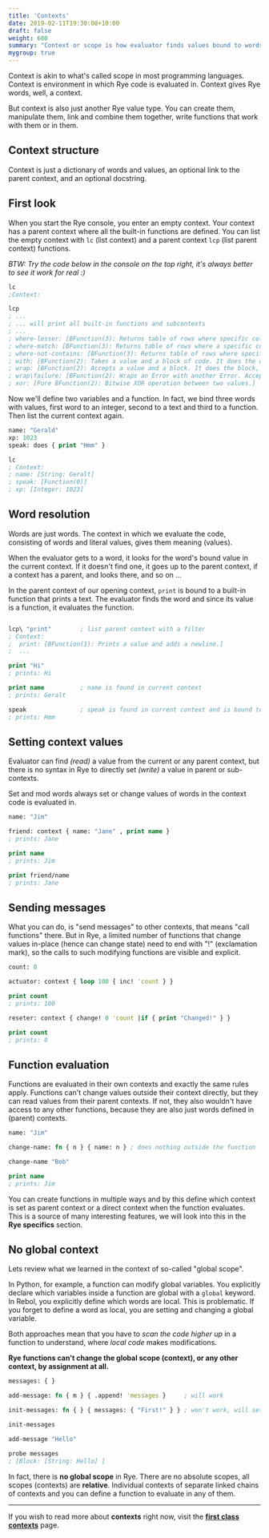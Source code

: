 ```yaml
---
title: 'Contexts'
date: 2019-02-11T19:30:08+10:00
draft: false
weight: 600
summary: "Context or scope is how evaluator finds values bound to words."
mygroup: true
---
```


Context is akin to what's called scope in most programming languages. Context is environment in which Rye code is evaluated in. Context gives Rye words, well, a context. 

But context is also just another Rye value type. You can create them, manipulate them, link and combine them together, write functions that work with them or in them.

## Context structure

Context is just a dictionary of words and values, an optional link to the parent context, and an optional docstring.

## First look

When you start the Rye console, you enter an empty context. Your context has a parent context where all the built-in functions are defined. You can list the empty context with `lc` (list context) and a parent context `lcp` (list parent context) functions.
 
_BTW: Try the code below in the console on the top right, it's always better to see it work for real :)_

```clojure
lc
;Context:

lcp
; ...
; ... will print all built-in functions and subcontexts
; ...
; where-lesser: [BFunction(3): Returns table of rows where specific colum is lesser than given value.]
; where-match: [BFunction(3): Returns table of rows where a specific colum matches a regex.]
; where-not-contains: [BFunction(3): Returns table of rows where specific colum contains a given string value.]
; with: [BFunction(2): Takes a value and a block of code. It does the code with the value injected.]
; wrap: [BFunction(2): Accepts a value and a block. It does the block, with value injected, and returns (passes on) the initial value.]
; wrap\failure: [BFunction(2): Wraps an Error with another Error. Accepts String as message, Integer as code, or block for multiple parameters and Error as arguments.]
; xor: [Pure BFunction(2): Bitwise XOR operation between two values.]
```

Now we'll define two variables and a function. In fact, we bind three words with values, first word to an integer, second to a text and third to a function. Then list the current context again. 

```clojure
name: "Gerald"
xp: 1023
speak: does { print "Hmm" }

lc
; Context:
; name: [String: Geralt]
; speak: [Function(0)]
; xp: [Integer: 1023]

```


## Word resolution

Words are just words. The context in which we evaluate the code, consisting of words and literal values, gives them meaning (values).

When the evaluator gets to a word, it looks for the word's bound value in the current context. If it doesn't find one, it goes up to the parent context, if a context has a parent, and looks there, and so on ...

In the parent context of our opening context, `print` is bound to a built-in function that prints a text. The evaluator finds the word and since its value is a function, it evaluates the function.

```clojure

lcp\ "print"        ; list parent context with a filter
; Context:
;  print: [BFunction(1): Prints a value and adds a newline.]
;  ...

print "Hi"
; prints: Hi

print name          ; name is found in current context
; prints: Geralt

speak               ; speak is found in current context and is bound to a function
; prints: Hmm
```

## Setting context values

Evaluator can find _(read)_ a value from the current or any parent context, but there is no syntax in Rye to directly set _(write)_ a value in parent or sub-contexts.

Set and mod words always set or change values of words in the context code is evaluated in.

```clojure
name: "Jim"

friend: context { name: "Jane" , print name }
; prints: Jane

print name
; prints: Jim

print friend/name
; prints: Jane
```

## Sending messages

What you can do, is "send messages" to other contexts, that means "call functions" there. But in Rye, a limited number of functions that change values in-place (hence can change state) need to end with "!" (exclamation mark), so the calls to such modifying functions are visible and explicit.

```clojure
count: 0

actuator: context { loop 100 { inc! 'count } }

print count
; prints: 100

reseter: context { change! 0 'count |if { print "Changed!" } }

print count
; prints: 0
```


## Function evaluation

Functions are evaluated in their own contexts and exactly the same rules apply. Functions can't change values outside their context directly, but they can read values from their parent contexts. If not, they also wouldn't have access to any other functions, because they  are also just words defined in (parent) contexts.

```clojure
name: "Jim"

change-name: fn { n } { name: n } ; does nothing outside the function

change-name "Bob"

print name
; prints: Jim
```

You can create functions in multiple ways and by this define which context is set as parent context or a direct context when the function evaluates. This is a source of many interesting features, we will look into this in the **Rye specifics** section.

## No global context

Lets review what we learned in the context of so-called "global scope". 

In Python, for example, a function can modify global variables. You explicitly declare which variables inside a function are global with a `global` keyword. In Rebol, you explicitly define which words are local. This is problematic. If you forget to define a word as local, you are setting and changing a global variable. 

Both approaches mean that you have to _scan the code higher up_ in a function to understand, where _local code_ makes modifications.

**Rye functions can't change the global scope (context), or any other context, by assignment at all.**

```clojure
messages: { }

add-message: fn { m } { .append! 'messages }     ; will work

init-messages: fn { } { messages: { "First!" } } ; won't work, will set local messages

init-messages

add-message "Hello"

probe messages
; [Block: [String: Hello] ]
```

In fact, there is **no global scope** in Rye. There are no absolute scopes, all scopes (contexts) are **relative**. Individual contexts of separate linked chains of contexts and you can define a function to evaluate in any of them.


---

If you wish to read more about **contexts** right now, visit the **[first class contexts](../../specifics/context/)** page.



<!--
### Evaluation 

Let's do few very basic things and explain exactly how the words resolve. The code behaves as one would expect, so what I'll be explaining will be maybe painfully obvious, but it's good 
to be certain about the mechanism, not just assume it behaves as you imagine.

```clojure
print "Hi"
; prints: Hi
```

Evaluator arrives at word `print`, since it's not defined in current context it looks up the parent where it finds it bound to a built-in function accepting one argument.
It finds text "Hi" as the next value which it uses as the argument to built-in function `print` and the built-in function prints it. We can check that print really is defined
in a parent context.

```clojure
lsp\ "print"
; Context:
;  print: [BFunction(1): Prints a value and adds a newline.]
;  ...
```

Now we'll print a word defined in current context. Evaluator as before goes seeking an argument for the built-in function, but arrives at a word name. It looks in local context
first and finds it bound to text "Geralt" so it returns the text to the function at it prints it.

```clojure
print name
; prints: Geralt
```

Now we'll call a function `speak`. It's evaluated in it's own context but of which parent context is current context at runtime. We have plenty of options for it to be evaluated in context of it's creation, or any custom context or linked to a custom context.

So evaluator arrives as word speak. It finds it in current context bound to a function with no arguments. It evaluates it's body in it's own context. There is no print defined in it, so it looks at the parent context. There is no print there, but it is in the parent of the parent.

```clojure
speak
; prints: Hmm
```
-->

